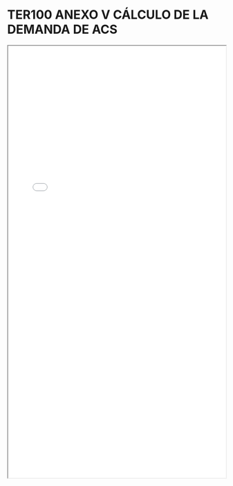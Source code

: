 
# TER100 ANEXO V CÁLCULO DE LA DEMANDA DE ACS

<iframe src="../TER100 ANEXO V CÁLCULO DE LA DEMANDA DE ACS.pdf" width="100%" height="1000px"></iframe>

